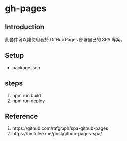 # gh-pages
## Introduction
此套件可以讓使用者於 GitHub Pages 部署自己的 SPA 專案。
## Setup
- package.json
## steps
1. npm run build
2. npm run deploy
## Reference
<ol>
    <li>https://github.com/rafgraph/spa-github-pages</li>
    <li>https://timtnlee.me/post/github-pages-spa/</li>
</ol>